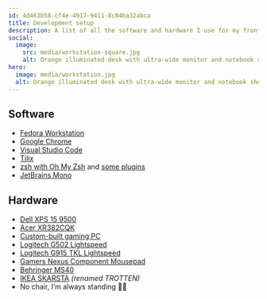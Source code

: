 ```yaml
---
id: 4d463b58-cf4e-4917-9411-8c84ba32abca
title: Development setup
description: A list of all the software and hardware I use for my frontend dev job and my not-so-frontend-dev-job as a gamer.
social:
  image:
    src: media/workstation-square.jpg
    alt: Orange illuminated desk with ultra-wide monitor and notebook showing the Ubuntu 19.10 “Eoan Ermine” wallpaper.
hero:
  image: media/workstation.jpg
  alt: Orange illuminated desk with ultra-wide monitor and notebook showing the Ubuntu 19.10 “Eoan Ermine” wallpaper.
---
```


## Software

- [Fedora Workstation](https://getfedora.org/en/workstation/)
- [Google Chrome](https://www.google.com/chrome/)
- [Visual Studio Code](https://code.visualstudio.com)
- [Tilix](https://gnunn1.github.io/tilix-web/)
- [zsh with Oh My Zsh](https://ohmyz.sh) and [some plugins](https://github.com/mvsde/dotfiles/blob/main/.zshrc)
- [JetBrains Mono](https://www.jetbrains.com/lp/mono/)

## Hardware

- [Dell XPS 15 9500](https://www.dell.com/)
- [Acer XR382CQK](https://www.acer.com/ac/en/US/content/model/UM.TX2AA.002)
- [Custom-built gaming PC](https://twitter.fynn.be/1471513083994533892/)
- [Logitech G502 Lightspeed](https://www.logitechg.com/products/gaming-mice/g502-lightspeed-wireless-gaming-mouse.html)
- [Logitech G915 TKL Lightspeed](https://www.logitechg.com/products/gaming-keyboards/g915-tkl-wireless.html)
- [Gamers Nexus Component Mousepad](https://store.gamersnexus.net/products/gn-component-blueblack-mousepad)
- [Behringer MS40](https://www.behringer.com/Categories/Behringer/Loudspeaker-Systems/Multimedia/MS40/p/P0384)
- [IKEA SKARSTA](https://www.ikea.com/us/en/p/trotten-desk-sit-stand-white-s79429602/) _(renamed TROTTEN)_
- No chair, I’m always standing 🧍🏻
